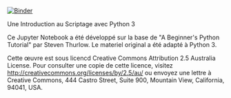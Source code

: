 [![Binder](https://mybinder.org/badge_logo.svg)](https://mybinder.org/v2/gh/jvdkwast/Python3_Jupyter_Notebook/french?labpath=PythonIntro_FR.ipynb)

Une Introduction au Scriptage avec Python 3

Ce Jupyter Notebook a été développé sur la base de "A Beginner's Python Tutorial" par Steven Thurlow. Le materiel original a été adapté à Python 3.

Cette œuvre est sous licencd Creative Commons Attribution 2.5 Australia License. Pour consulter une copie de cette licence, visitez http://creativecommons.org/licenses/by/2.5/au/ ou envoyez une lettre à Creative Commons, 444 Castro Street, Suite 900, Mountain View, California, 94041, USA.
